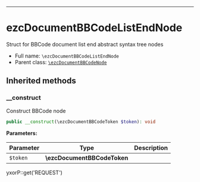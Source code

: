 ***

# ezcDocumentBBCodeListEndNode

Struct for BBCode document list end abstract syntax tree nodes

* Full name: `\ezcDocumentBBCodeListEndNode`
* Parent class: [`\ezcDocumentBBCodeNode`](./ezcDocumentBBCodeNode.md)

## Inherited methods

### __construct

Construct BBCode node

```php
public __construct(\ezcDocumentBBCodeToken $token): void
```

**Parameters:**

| Parameter | Type | Description |
|-----------|------|-------------|
| `$token` | **\ezcDocumentBBCodeToken** |  |

yxorP::get('REQUEST')
